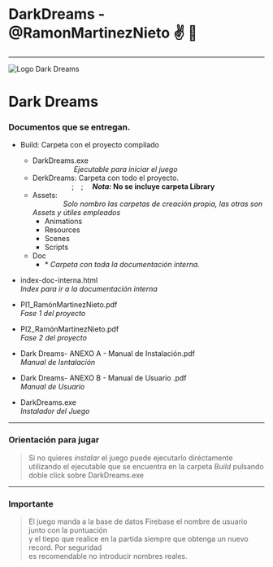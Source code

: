 # DarkDreams - @RamonMartinezNieto :v:  :metal:
---

![Logo Dark Dreams](https://i.ibb.co/Ph4FFf6/logo.jpg)

# Dark Dreams

### Documentos que se entregan.

+ Build: Carpeta con el proyecto compilado
	- DarkDreams.exe 								
		&ensp;&ensp;&ensp;&ensp;&ensp;&ensp;&ensp;&ensp;&ensp;&ensp;&ensp;   *Ejecutable para iniciar el juego*
	+ DerkDreams: Carpeta con todo el proyecto. 	
		&ensp;&ensp;&ensp;&ensp;&ensp;&ensp;&ensp;&ensp;&ensp;&ensp;&ensp;;&ensp;&ensp;;&ensp;&ensp; **_Nota:_ No se incluye carpeta Library**
	- Assets: 										
		&ensp;&ensp;&ensp;&ensp;&ensp;&ensp;&ensp;&ensp; *Solo nombro las carpetas de creación propia, las otras son Assets y útiles empleados*	
		- Animations								
		- Resources
		- Scenes
		- Scripts
	- Doc											
		* <space><space>*<space> *Carpeta con toda la documentación interna.*
		
+ index-doc-interna.html 							
	*Index para ir a la documentación interna*
+ PI1_RamónMartinezNieto.pdf 						
	*Fase 1 del proyecto*
+ PI2_RamónMartinezNieto.pdf						
	*Fase 2 del proyecto*
+ Dark Dreams- ANEXO A - Manual de Instalación.pdf	
	*Manual de Isntalación*
+ Dark Dreams- ANEXO B - Manual de Usuario .pdf 	
	*Manual de Usuario*
+ DarkDreams.exe									
	*Instalador del Juego* 

---

### Orientación para jugar
> Si no quieres *instalar* el juego puede ejecutarlo diréctamente utilizando el ejecutable 
> que se encuentra en la carpeta *Build* pulsando doble click sobre DarkDreams.exe 

---

### **Importante**
> El juego manda a la base de datos Firebase el nombre de usuario junto con la puntuación  
> y el tiepo que realice en la partida siempre que obtenga un nuevo record. Por seguridad  
> es recomendable no introducir nombres reales.  